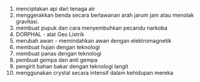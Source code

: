 1. menciptakan api dari tenaga air
2. menggerakkan benda secara berlawanan arah jarum jam atau menolak gravitasi.
3. membuat pupuk dan cara menyembuhkan pecandu narkoba
4. DORPHAL  - alat Geo Listrik
5. merubah awan - memindahkan awan dengan elektromagnetik
6. membuat hujan dengan teknologi
7. membuat panas dengan teknologi
8. pembuat gempa dan anti gempa
9. pengirit bahan bakar dengan teknologi langit
10. menggunakan crystal secara intensif dalam kehidupan mereka
